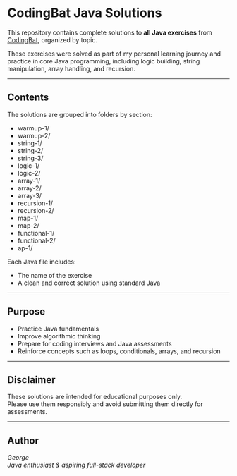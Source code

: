 # CodingBat Java Solutions

This repository contains complete solutions to **all Java exercises** from [CodingBat](https://codingbat.com/), organized by topic.

These exercises were solved as part of my personal learning journey and practice in core Java programming, including logic building, string manipulation, array handling, and recursion.

---

## Contents

The solutions are grouped into folders by section:

- warmup-1/
- warmup-2/
- string-1/
- string-2/
- string-3/
- logic-1/
- logic-2/
- array-1/
- array-2/
- array-3/
- recursion-1/
- recursion-2/
- map-1/
- map-2/
- functional-1/
- functional-2/
- ap-1/

Each Java file includes:
- The name of the exercise
- A clean and correct solution using standard Java

---

## Purpose

- Practice Java fundamentals
- Improve algorithmic thinking
- Prepare for coding interviews and Java assessments
- Reinforce concepts such as loops, conditionals, arrays, and recursion

---

## Disclaimer
These solutions are intended for educational purposes only.  
Please use them responsibly and avoid submitting them directly for assessments.

---

## Author
*George*    
*Java enthusiast & aspiring full-stack developer*
